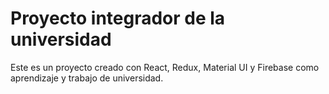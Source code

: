 # Proyecto integrador de la universidad

Este es un proyecto creado con React, Redux, Material UI y Firebase como aprendizaje y trabajo de universidad. 
